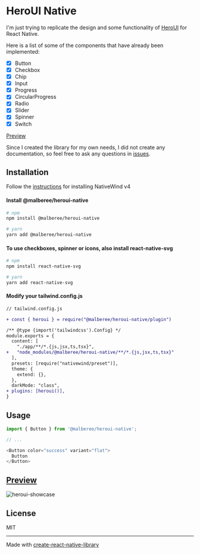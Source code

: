 # HeroUI Native

I'm just trying to replicate the design and some functionality of [HeroUI](https://github.com/heroui-inc/heroui) for React Native.

Here is a list of some of the components that have already been implemented:
- [x] Button
- [x] Checkbox
- [x] Chip
- [x] Input
- [x] Progress
- [x] CircularProgress
- [x] Radio
- [x] Slider
- [x] Spinner
- [x] Switch

[Preview](#preview)

Since I created the library for my own needs, I did not create any documentation, so feel free to ask any questions in [issues](https://github.com/Malberee/heroui-native/issues).

## Installation

Follow the [instructions](https://www.nativewind.dev/docs/getting-started/installation) for installing NativeWind v4

#### Install @malberee/heroui-native

```sh
# npm
npm install @malberee/heroui-native

# yarn
yarn add @malberee/heroui-native
```

#### To use checkboxes, spinner or icons, also install react-native-svg

```sh
# npm
npm install react-native-svg

# yarn
yarn add react-native-svg
```

#### Modify your tailwind.config.js

```diff
// tailwind.config.js

+ const { heroui } = require("@malberee/heroui-native/plugin")

/** @type {import('tailwindcss').Config} */
module.exports = {
  content: [
    "./app/**/*.{js,jsx,ts,tsx}",
+   "node_modules/@malberee/heroui-native/**/*.{js,jsx,ts,tsx}"
  ],
  presets: [require("nativewind/preset")],
  theme: {
    extend: {},
  },
  darkMode: "class",
+ plugins: [heroui()],
}
```

## Usage

```js
import { Button } from '@malberee/heroui-native';

// ...

<Button color="success" variant="flat">
  Button
</Button>
```

## [Preview](#preview)
![heroui-showcase](https://github.com/user-attachments/assets/e381b842-9b85-44f3-95cb-72362ef5c8d5)

## License

MIT

---

Made with [create-react-native-library](https://github.com/callstack/react-native-builder-bob)

